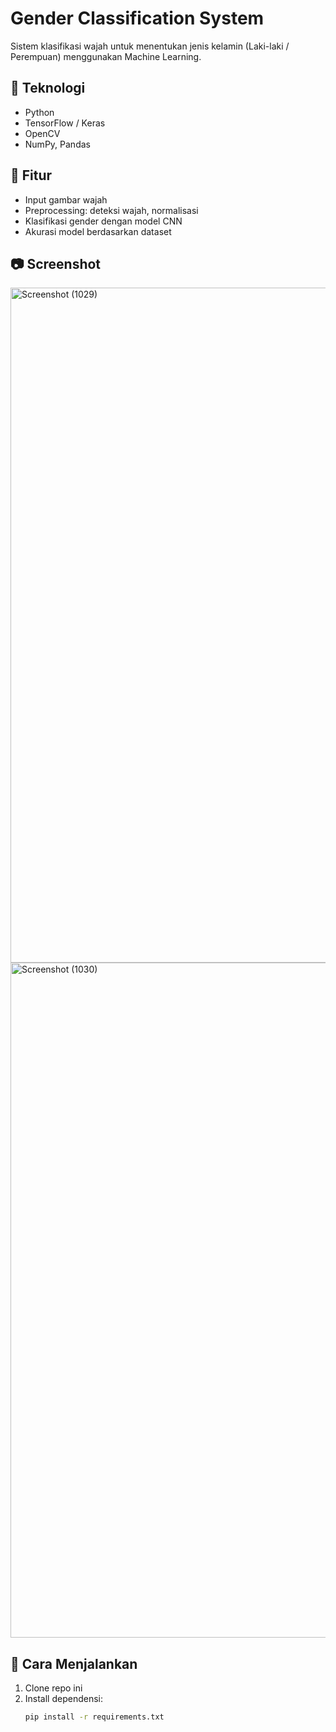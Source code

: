 # Gender Classification System
Sistem klasifikasi wajah untuk menentukan jenis kelamin (Laki-laki / Perempuan) menggunakan Machine Learning.

## 🚀 Teknologi
- Python
- TensorFlow / Keras
- OpenCV
- NumPy, Pandas

## 🔑 Fitur
- Input gambar wajah
- Preprocessing: deteksi wajah, normalisasi
- Klasifikasi gender dengan model CNN
- Akurasi model berdasarkan dataset

## 📷 Screenshot
<img width="1920" height="1080" alt="Screenshot (1029)" src="https://github.com/user-attachments/assets/3f418ee7-dd40-4386-bde8-6a08eb2d60b2" />
<img width="1920" height="1080" alt="Screenshot (1030)" src="https://github.com/user-attachments/assets/c47d9f12-f10c-4f16-9f8f-8e31a8277f06" />


## 📌 Cara Menjalankan
1. Clone repo ini
2. Install dependensi:
   ```bash
   pip install -r requirements.txt
